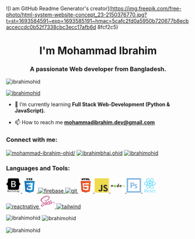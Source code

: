 ![I am GitHub Readme Generator's creator](https://img.freepik.com/free-photo/html-system-website-concept_23-2150376770.jpg?t=st=1693584591~exp=1693585191~hmac=5cafc2fd0a5950b720677b8ecbacceccdc0b52f7338cbc3ecc17afb6d
8fcf2c5)

<h1 align="center">I'm Mohammad Ibrahim</h1>
<h3 align="center">A passionate Web developer from Bangladesh.</h3>

<p align="left"> <img src="https://komarev.com/ghpvc/?username=ibrahimohid&label=Profile%20views&color=0e75b6&style=flat" alt="ibrahimohid" /> </p>

<p align="left"> <a href="https://github.com/ryo-ma/github-profile-trophy"><img src="https://github-profile-trophy.vercel.app/?username=ibrahimohid" alt="ibrahimohid" /></a> </p>

- 🌱 I’m currently learning **Full Stack Web-Development (Python & JavaScript).**

- 📫 How to reach me **mohammadibrahim.dev@gmail.com**

<h3 align="left">Connect with me:</h3>
<p align="left">
<a href="https://linkedin.com/in/mohammad-ibrahim-ohid/" target="blank"><img align="center" src="https://raw.githubusercontent.com/rahuldkjain/github-profile-readme-generator/master/src/images/icons/Social/linked-in-alt.svg" alt="mohammad-ibrahim-ohid/" height="30" width="40" /></a>
<a href="https://fb.com/ibrahimbhai.ohid" target="blank"><img align="center" src="https://raw.githubusercontent.com/rahuldkjain/github-profile-readme-generator/master/src/images/icons/Social/facebook.svg" alt="ibrahimbhai.ohid" height="30" width="40" /></a>
<a href="https://www.youtube.com/c/ibrahimohid" target="blank"><img align="center" src="https://raw.githubusercontent.com/rahuldkjain/github-profile-readme-generator/master/src/images/icons/Social/youtube.svg" alt="ibrahimohid" height="30" width="40" /></a>
</p>

<h3 align="left">Languages and Tools:</h3>
<p align="left"> <a href="https://getbootstrap.com" target="_blank" rel="noreferrer"> <img src="https://raw.githubusercontent.com/devicons/devicon/master/icons/bootstrap/bootstrap-plain-wordmark.svg" alt="bootstrap" width="40" height="40"/> </a> <a href="https://www.w3schools.com/css/" target="_blank" rel="noreferrer"> <img src="https://raw.githubusercontent.com/devicons/devicon/master/icons/css3/css3-original-wordmark.svg" alt="css3" width="40" height="40"/> </a> <a href="https://firebase.google.com/" target="_blank" rel="noreferrer"> <img src="https://www.vectorlogo.zone/logos/firebase/firebase-icon.svg" alt="firebase" width="40" height="40"/> </a> <a href="https://git-scm.com/" target="_blank" rel="noreferrer"> <img src="https://www.vectorlogo.zone/logos/git-scm/git-scm-icon.svg" alt="git" width="40" height="40"/> </a> <a href="https://www.w3.org/html/" target="_blank" rel="noreferrer"> <img src="https://raw.githubusercontent.com/devicons/devicon/master/icons/html5/html5-original-wordmark.svg" alt="html5" width="40" height="40"/> </a> <a href="https://developer.mozilla.org/en-US/docs/Web/JavaScript" target="_blank" rel="noreferrer"> <img src="https://raw.githubusercontent.com/devicons/devicon/master/icons/javascript/javascript-original.svg" alt="javascript" width="40" height="40"/> </a> <a href="https://nodejs.org" target="_blank" rel="noreferrer"> <img src="https://raw.githubusercontent.com/devicons/devicon/master/icons/nodejs/nodejs-original-wordmark.svg" alt="nodejs" width="40" height="40"/> </a> <a href="https://www.photoshop.com/en" target="_blank" rel="noreferrer"> <img src="https://raw.githubusercontent.com/devicons/devicon/master/icons/photoshop/photoshop-line.svg" alt="photoshop" width="40" height="40"/> </a> <a href="https://reactjs.org/" target="_blank" rel="noreferrer"> <img src="https://raw.githubusercontent.com/devicons/devicon/master/icons/react/react-original-wordmark.svg" alt="react" width="40" height="40"/> </a> <a href="https://reactnative.dev/" target="_blank" rel="noreferrer"> <img src="https://reactnative.dev/img/header_logo.svg" alt="reactnative" width="40" height="40"/> </a> <a href="https://sass-lang.com" target="_blank" rel="noreferrer"> <img src="https://raw.githubusercontent.com/devicons/devicon/master/icons/sass/sass-original.svg" alt="sass" width="40" height="40"/> </a> <a href="https://tailwindcss.com/" target="_blank" rel="noreferrer"> <img src="https://www.vectorlogo.zone/logos/tailwindcss/tailwindcss-icon.svg" alt="tailwind" width="40" height="40"/> </a> </p>

<p><img align="left" src="https://github-readme-stats.vercel.app/api/top-langs?username=ibrahimohid&show_icons=true&locale=en&layout=compact" alt="ibrahimohid" /></p>

<p>&nbsp;<img align="center" src="https://github-readme-stats.vercel.app/api?username=ibrahimohid&show_icons=true&locale=en" alt="ibrahimohid" /></p>

<p><img align="center" src="https://github-readme-streak-stats.herokuapp.com/?user=ibrahimohid&" alt="ibrahimohid" /></p>


